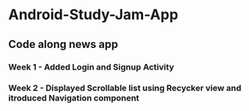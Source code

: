 # Android-Study-Jam-App
## Code along news app
### Week 1 - Added Login and Signup Activity
### Week 2 - Displayed Scrollable list using Recycker view and itroduced Navigation component
